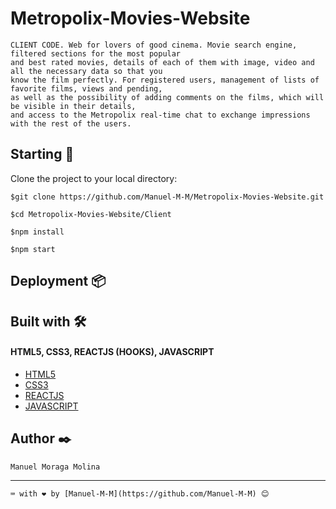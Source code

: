 # Metropolix-Movies-Website

```
CLIENT CODE. Web for lovers of good cinema. Movie search engine, filtered sections for the most popular  
and best rated movies, details of each of them with image, video and all the necessary data so that you  
know the film perfectly. For registered users, management of lists of favorite films, views and pending,  
as well as the possibility of adding comments on the films, which will be visible in their details,  
and access to the Metropolix real-time chat to exchange impressions with the rest of the users.
```
## Starting  🚀
 Clone the project to your local directory:
````
$git clone https://github.com/Manuel-M-M/Metropolix-Movies-Website.git
````
````
$cd Metropolix-Movies-Website/Client
````
````
$npm install
````
````
$npm start
````

## Deployment  📦


## Built with  🛠️


#### HTML5, CSS3, REACTJS (HOOKS), JAVASCRIPT

- [HTML5](https://developer.mozilla.org/en-US/docs/Web/Guide/HTML/HTML5)
- [CSS3](https://developer.mozilla.org/en-US/docs/Web/CSS) 
- [REACTJS](https://reactjs.org/) 
- [JAVASCRIPT](https://developer.mozilla.org/en-US/docs/Learn/JavaScript/First_steps/What_is_JavaScript) 

## Author  ✒️

```
Manuel Moraga Molina
``` 

---
```
⌨️ with ❤️ by [Manuel-M-M](https://github.com/Manuel-M-M) 😊
```

